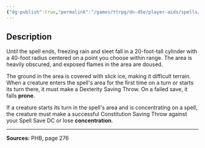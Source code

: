 ```yaml
---
{"dg-publish":true,"permalink":"/games/ttrpg/dn-d5e/player-aids/spells/level-3/sleet-storm/","tags":["TTRPG/DND/5e","verbal","somatic","material","concentration","Spell"],"noteIcon":""}
---
```



## Description
Until the spell ends, freezing rain and sleet fall in a 20-foot-tall cylinder with a 40-foot radius centered on a point you choose within range.
The area is heavily obscured, and exposed flames in the area are doused.

The ground in the area is covered with slick ice, making it difficult terrain.
When a creature enters the spell's area for the first time on a turn or starts its turn there, it must make a Dexterity Saving Throw.
On a failed save, it falls **prone**.

If a creature starts its turn in the spell's area and is concentrating on a spell, the creature must make a successful Constitution Saving Throw against your Spell Save DC or lose **concentration**.

---

**Sources:** PHB, page 276
